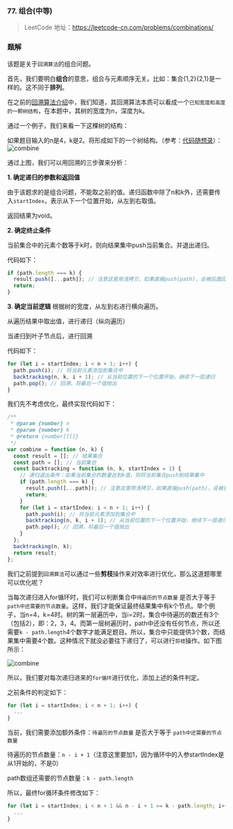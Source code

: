 ### 77. 组合(中等)

> LeetCode 地址：https://leetcode-cn.com/problems/combinations/

### 题解

该题是关于`回溯算法`的组合问题。

首先，我们要明白**组合**的意思，组合与元素顺序无关。比如：集合{1,2}{2,1}是一样的。这不同于**排列**。

在之前的[回溯算法介绍]()中，我们知道，其回溯算法本质可以看成一个`已知宽度和高度的一颗树结构`，在本题中，其树的宽度为n，深度为k。

通过一个例子，我们来看一下这棵树的结构：

如果题目输入的n是4，k是2。将形成如下的一个树结构。（参考：[代码随想录](https://programmercarl.com/0077.%E7%BB%84%E5%90%88.html#%E5%9B%9E%E6%BA%AF%E6%B3%95%E4%B8%89%E9%83%A8%E6%9B%B2)）：
![combine](https://raw.githubusercontent.com/kerwin-ly/Blog/master/assets/imgs/algorithm/combine1.png)

通过上图，我们可以用回溯的三步骤来分析：

**1. 确定递归的参数和返回值**

由于该题求的是组合问题，不能取之前的值。递归函数中除了n和k外，还需要传入`startIndex`，表示从下一个位置开始，从左到右取值。

返回结果为void。

**2. 确定终止条件**

当前集合中的元素个数等于k时，则向结果集中push当前集合。并退出递归。

代码如下：
```js
if (path.length === k) {
  result.push([...path]); // 注意这里用浅拷贝，如果直接push(path)，会被后面回溯的path.pop()影响
  return;
}
```

**3. 确定当前逻辑**
根据树的宽度，从左到右进行横向遍历。

从遍历结果中取出值，进行递归（纵向遍历）

当递归到叶子节点后，进行回溯

代码如下：
```js
for (let i = startIndex; i < n + 1; i++) {
  path.push(i); // 将当前元素添加到集合中
  backtracking(n, k, i + 1); // 从当前位置的下一个位置开始，继续下一层递归
  path.pop(); // 回溯，将最后一个值抛出
}
```

我们先不考虑优化，最终实现代码如下：
```js
/**
 * @param {number} n
 * @param {number} k
 * @return {number[][]}
 */
var combine = function (n, k) {
  const result = []; // 结果集合
  const path = []; // 当前集合
  const backtracking = function (n, k, startIndex = 1) {
    // 递归退出条件：如果当前集合的数量达到k值，则将当前集合push到结果集中
    if (path.length === k) {
      result.push([...path]); // 注意这里用浅拷贝，如果直接push(path)，会被后面回溯的path.pop()影响
      return;
    }
    for (let i = startIndex; i < n + 1; i++) {
      path.push(i); // 将当前元素添加到集合中
      backtracking(n, k, i + 1); // 从当前位置的下一个位置开始，继续下一层递归
      path.pop(); // 回溯，将最后一个值抛出
    }
  };
  backtracking(n, k);
  return result;
};
```

我们之前提到`回溯算法`可以通过一些**剪枝**操作来对效率进行优化，那么这道题哪里可以优化呢？

当每次递归进入for循环时，我们可以判断集合中`待遍历的节点数量` 是否大于等于 `path中还需要的节点数量`。这样，我们才能保证最终结果集中有k个节点。举个例子，当n=4，k=4时。树的第一层遍历中，当i=2时，集合中待遍历的数还有3个（包括2），即：2，3，4。而第一层树遍历时，path中还没有任何节点，所以还需要`k - path.length`4个数字才能满足题目。所以，集合中只能提供3个数，而结果集中需要4个数。这种情况下就没必要往下递归了，可以进行`剪枝`操作。如下图所示： 

![combine](https://raw.githubusercontent.com/kerwin-ly/Blog/master/assets/imgs/algorithm/backtracking-combine2.png)

所以，我们要对每次递归进来的`for循环`进行优化，添加上述的条件判定。

之前条件的判定如下：
```js
for (let i = startIndex; i < n + 1; i++) {
  ...
}
```
当前，我们需要添加额外条件：`待遍历的节点数量` 是否大于等于 `path中还需要的节点数量`

待遍历的节点数量：`n - i + 1`（注意这里要加1，因为循环中的入参startIndex是从1开始的，不是0）

path数组还需要的节点数量：`k - path.length`

所以，最终for循环条件修改如下：
```js
for (let i = startIndex; i < n + 1 && n - i + 1 >= k - path.length; i++) {
  ...
}
```

